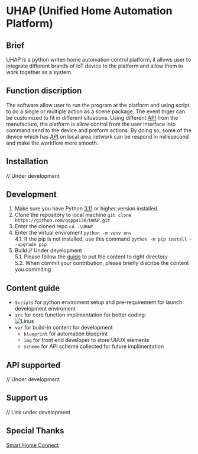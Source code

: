 # UHAP (Unified Home Automation Platform)

## Brief
UHAP is a python writen home automation control platform, it allows user to integrate different brands of IoT device to the platform and allow them to work together as a system.

## Function discription
The software allow user to run the program at the platform and using script to do a single or multiple action as a scene package. The event triger can be customized to fit in different situations.
Using different [API](#API-supported) from the manufacture, the platform is allow control from the user interface into command send to the device and preform actions. By doing so, some of the device which has [API](#API-supported) on local area network can be respond in millesecond and make the workflow more smooth.

## Installation
// Under development

## Development
1. Make sure you have Python [3.11](https://www.python.org/downloads/release/python-3110/) or higher version installed.
2. Clone the repository to local machine ``git clone https://github.com/qqpp4130/UHAP.git``
3. Enter the cloned repo ``cd .\UHAP``
4. Enter the virtual enviroment ``python -m venv env`` <br>
	4.1. If the pip is not installed, use this command ``python -m pip install --upgrade pip``
5. Build // Under development<br>
	5.1. Please follow the [guide](#content-guide) to put the content to right directory<br>
	5.2. When commit your contribution, please briefly discribe the content you commiting<br>

## Content guide
* ``Scripts`` for python enviroment setup and pre-requirement for launch development enviroment<br>
* ``src`` for core function implimentation for better coding:<br>
    ![Linus](https://pic1.zhimg.com/v2-08509d0e37e2787cb0a5e1df5c15f331_720w.jpg?source=172ae18b)<br>
* ``var`` for build-in content for development<br>
    * ``blueprint`` for automation blueprint<br>
    * ``img`` for front end developer to store UI/UX elements<br>
    * ``scheme`` for API scheme collected for future implimentation<br>
    

## API supported
// Under development

## Support us
// Link under development

## Special Thanks
[Smart Home Connect](https://smarthomeconnect.readthedocs.io/en/latest/)
